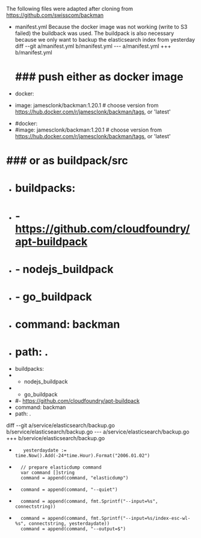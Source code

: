 The following files were adapted after cloning from https://github.com/swisscom/backman

- manifest.yml
Because the docker image was not working (write to S3 failed) the buildback was used.
The buildpack is also necessary because we only want to backup the elasticsearch index from yesterday
diff --git a/manifest.yml b/manifest.yml
--- a/manifest.yml
+++ b/manifest.yml
 
   # ### push either as docker image
-  docker:
-    image: jamesclonk/backman:1.20.1 # choose version from https://hub.docker.com/r/jamesclonk/backman/tags, or 'latest'
+  #docker:
+    #image: jamesclonk/backman:1.20.1 # choose version from https://hub.docker.com/r/jamesclonk/backman/tags, or 'latest'
   # ### or as buildpack/src
-  # buildpacks:
-  # - https://github.com/cloudfoundry/apt-buildpack
-  # - nodejs_buildpack
-  # - go_buildpack
-  # command: backman
-  # path: .
+  buildpacks:
+  - nodejs_buildpack
+  - go_buildpack
+  #- https://github.com/cloudfoundry/apt-buildpack
+  command: backman
+  path: .
 


diff --git a/service/elasticsearch/backup.go b/service/elasticsearch/backup.go
--- a/service/elasticsearch/backup.go
+++ b/service/elasticsearch/backup.go
 
+        yesterdaydate := time.Now().Add(-24*time.Hour).Format("2006.01.02")
+
        // prepare elasticdump command
        var command []string
        command = append(command, "elasticdump")
-       command = append(command, "--quiet")
-       command = append(command, fmt.Sprintf("--input=%s", connectstring))
+       command = append(command, fmt.Sprintf("--input=%s/index-esc-wl-%s", connectstring, yesterdaydate))
        command = append(command, "--output=$")
